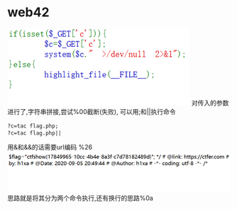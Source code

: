 # web42
![](vx_images/551603749379794.png)
对传入的参数进行了,字符串拼接,尝试%00截断(失败),
可以用;和||执行命令
```
?c=tac flag.php;
?c=tac flag.php||
```
用&和&&的话需要url编码
%26
![](vx_images/227306751684422.png)
思路就是将其分为两个命令执行,还有换行的思路%0a
